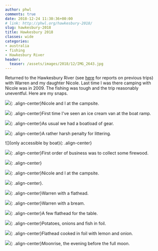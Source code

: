 ```yaml
---
author: phwl
comments: true
date: 2018-12-24 11:30:36+00:00
# link: http://phwl.org/hawkesbury-2018/
slug: hawkesbury-2018
title: Hawkesbury 2018
classes: wide
categories:
- australia
- fishing
- Hawkesbury River
header:
  teaser: /assets/images/2018/12/IMG_2643.jpg
---
```





Returned to the Hawkesbury River (see [here](http://phwl.org/?s=hawkesbury) for reports on previous trips) with Warren and my daughter Nicole. Last time I was there camping with Nicole was in 2009. The fishing was tough and the trip reasonably uneventful. Here are my snaps.





![](/assets/images/2018/12/IMG_2643.jpg){: .align-center}Nicole and I at the campsite.



<!-- more -->



![](/assets/images/2018/12/IMG_2599.jpg){: .align-center}First time I've seen an ice cream van at the boat ramp.



![](/assets/images/2018/12/IMG_9974.jpg){: .align-center}As usual we had a boatload of gear.



![](/assets/images/2018/12/IMG_2645.jpg){: .align-center}A rather harsh penalty for littering.





![](only accessible by boat){: .align-center}



![](/assets/images/2018/12/IMG_9975.jpg){: .align-center}First order of business was to collect some firewood.



![](/assets/images/2018/12/IMG_9978.jpg){: .align-center}



![](/assets/images/2018/12/IMG_2643.jpg){: .align-center}Nicole and I at the campsite.



![](/assets/images/2018/12/IMG_9979.jpg){: .align-center}.



![](/assets/images/2018/12/IMG_9985.jpg){: .align-center}Warren with a flathead.



![](/assets/images/2018/12/IMG_9982.jpg){: .align-center}Warren with a bream.



![](/assets/images/2018/12/41054272_Unknown.jpg){: .align-center}A few flathead for the table.



![](/assets/images/2018/12/IMG_9992.jpg){: .align-center}Potatoes, onions and fish in foil.



![](/assets/images/2018/12/41054352_Unknown.jpg){: .align-center}Flathead cooked in foil with lemon and onion.



![](/assets/images/2018/12/IMG_2658.jpg){: .align-center}Moonrise, the evening before the full moon.

